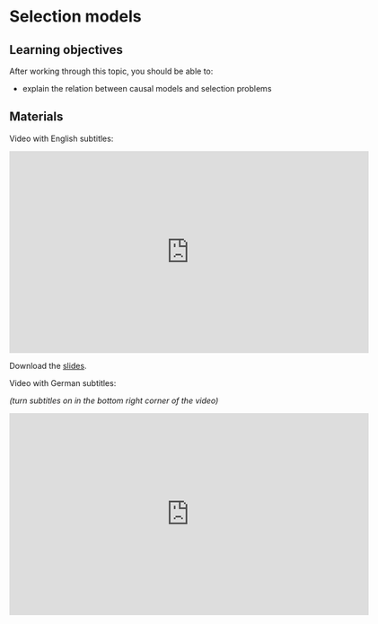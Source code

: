# Selection models

## Learning objectives

After working through this topic, you should be able to:

- explain the relation between causal models and selection problems

## Materials

Video with English subtitles:

<iframe
  src="https://electure.uni-bonn.de/paella7/ui/watch.html?id=73e60b07-68e1-41cf-9b5c-b18187832663"
  width="640"
  height="360"
  frameborder="0"
  allowfullscreen
></iframe>

Download the [slides](stats_interpretation-selection_models.pdf).

Video with German subtitles:

_(turn subtitles on in the bottom right corner of the video)_

<iframe
  src="https://electure.uni-bonn.de/paella7/ui/watch.html?id=bad0cad9-2b60-48f4-bf96-d67703b986ef"
  width="640"
  height="360"
  frameborder="0"
  allowfullscreen
></iframe>
